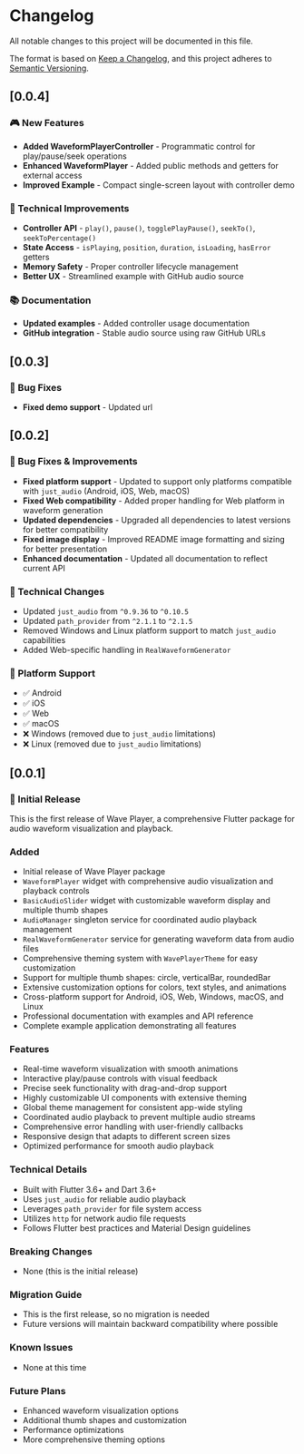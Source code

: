 # Changelog

All notable changes to this project will be documented in this file.

The format is based on [Keep a Changelog](https://keepachangelog.com/en/1.0.0/),
and this project adheres to [Semantic Versioning](https://semver.org/spec/v2.0.0.html).
## [0.0.4]
### 🎮 New Features
- **Added WaveformPlayerController** - Programmatic control for play/pause/seek operations
- **Enhanced WaveformPlayer** - Added public methods and getters for external access
- **Improved Example** - Compact single-screen layout with controller demo

### 🔧 Technical Improvements
- **Controller API** - `play()`, `pause()`, `togglePlayPause()`, `seekTo()`, `seekToPercentage()`
- **State Access** - `isPlaying`, `position`, `duration`, `isLoading`, `hasError` getters
- **Memory Safety** - Proper controller lifecycle management
- **Better UX** - Streamlined example with GitHub audio source

### 📚 Documentation
- **Updated examples** - Added controller usage documentation
- **GitHub integration** - Stable audio source using raw GitHub URLs

## [0.0.3] 
### 🚀 Bug Fixes
- **Fixed demo support** - Updated url

## [0.0.2] 

### 🚀 Bug Fixes & Improvements
- **Fixed platform support** - Updated to support only platforms compatible with `just_audio` (Android, iOS, Web, macOS)
- **Fixed Web compatibility** - Added proper handling for Web platform in waveform generation
- **Updated dependencies** - Upgraded all dependencies to latest versions for better compatibility
- **Fixed image display** - Improved README image formatting and sizing for better presentation
- **Enhanced documentation** - Updated all documentation to reflect current API

### 🔧 Technical Changes
- Updated `just_audio` from `^0.9.36` to `^0.10.5`
- Updated `path_provider` from `^2.1.1` to `^2.1.5`
- Removed Windows and Linux platform support to match `just_audio` capabilities
- Added Web-specific handling in `RealWaveformGenerator`

### 📱 Platform Support
- ✅ Android
- ✅ iOS  
- ✅ Web
- ✅ macOS
- ❌ Windows (removed due to `just_audio` limitations)
- ❌ Linux (removed due to `just_audio` limitations)

## [0.0.1]

### 🎉 Initial Release

This is the first release of Wave Player, a comprehensive Flutter package for audio waveform visualization and playback.

### Added
- Initial release of Wave Player package
- `WaveformPlayer` widget with comprehensive audio visualization and playback controls
- `BasicAudioSlider` widget with customizable waveform display and multiple thumb shapes
- `AudioManager` singleton service for coordinated audio playback management
- `RealWaveformGenerator` service for generating waveform data from audio files
- Comprehensive theming system with `WavePlayerTheme` for easy customization
- Support for multiple thumb shapes: circle, verticalBar, roundedBar
- Extensive customization options for colors, text styles, and animations
- Cross-platform support for Android, iOS, Web, Windows, macOS, and Linux
- Professional documentation with examples and API reference
- Complete example application demonstrating all features

### Features
- Real-time waveform visualization with smooth animations
- Interactive play/pause controls with visual feedback
- Precise seek functionality with drag-and-drop support
- Highly customizable UI components with extensive theming
- Global theme management for consistent app-wide styling
- Coordinated audio playback to prevent multiple audio streams
- Comprehensive error handling with user-friendly callbacks
- Responsive design that adapts to different screen sizes
- Optimized performance for smooth audio playback

### Technical Details
- Built with Flutter 3.6+ and Dart 3.6+
- Uses `just_audio` for reliable audio playback
- Leverages `path_provider` for file system access
- Utilizes `http` for network audio file requests
- Follows Flutter best practices and Material Design guidelines

### Breaking Changes
- None (this is the initial release)

### Migration Guide
- This is the first release, so no migration is needed
- Future versions will maintain backward compatibility where possible

### Known Issues
- None at this time

### Future Plans
- Enhanced waveform visualization options
- Additional thumb shapes and customization
- Performance optimizations
- More comprehensive theming options